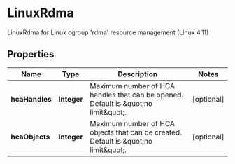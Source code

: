 

# LinuxRdma

LinuxRdma for Linux cgroup 'rdma' resource management (Linux 4.11)

## Properties

| Name | Type | Description | Notes |
|------------ | ------------- | ------------- | -------------|
|**hcaHandles** | **Integer** | Maximum number of HCA handles that can be opened. Default is \&quot;no limit\&quot;. |  [optional] |
|**hcaObjects** | **Integer** | Maximum number of HCA objects that can be created. Default is \&quot;no limit\&quot;. |  [optional] |



